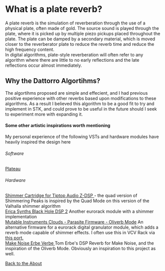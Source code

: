 <!---layout: page
title: "Why?"
permalink: /why/--->

<h1> What is a plate reverb? </h1>
A plate reverb is the simulation of reverberation through the use of a physical plate, often made of gold. The source sound is played through the plate, where it is picked up by multiple piezo pickups placed throughout the plate. The plate can be damped by a secondary material, which is moved closer to the reverberator plate to reduce the reverb time and reduce the high frequency content. <br>
In digital algorithms, plate-style reverberation will often refer to any algorithm where there are little to no early reflections and the late reflections occur almost immediately. 

<h2> Why the Dattorro Algortihms? </h2>
The algortihms proposed are simple and effecient, and I had previous positive experience with other reverbs based upon modifications to these algorithms. As a result I believed this algorithm to be a good fit to try and implement in STK, and could prove to be useful in the future should I seek to experiment more with expanding it. 

<h4> Some other artistic inspirations worth mentioning</h4>
My personal experience of the following VSTs and hardware modules have heavily inspired the design here

<h6>Software</h6>
<a href="https://valleyaudio.github.io/rack/plateau/index.html"> Plateau </a>



<h6>Hardware</h6>
<a href ="https://www.youtube.com/watch?v=9Svm0Ku6cAY"> Shimmer Cartridge for Tiptop Audio Z-DSP </a> - the quad version of Shimmering Peaks is inspired by the Quad Mode on this version of the Valhalla shimmer algorithm  <br>
<a href="https://youtu.be/PS_aj2jZgyM?t=1215">Erica Synths Black Hole DSP 2</a> Another eurorack module with a shimmer implementation  <br>
<a href="https://mqtthiqs.github.io/parasites/clouds.html">Mutable Instruments Clouds - Parasite Firmware - Oliverb Mode</a> An alternative firmware for a eurorack digital granulator module, which adds a reverb mode capable of shimmer effects. I often use this in VCV Rack via <a href="https://github.com/adbrant/ArableInstruments"> this port. </a><br>
<a href="http://www.makenoisemusic.com/modules/erbe-verb">Make Noise Erbe Verbe </a> Tom Erbe's DSP Reverb for Make Noise, and the inspiration of the Oliverb Mode. Obviously an inspiration to this project as well.


 <a href="https://kaseypocius.github.io/MUMT-618-DVerb/about"> Back to the About</a>
